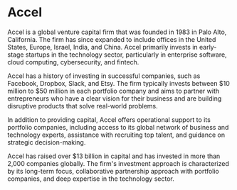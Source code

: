 # Accel

Accel is a global venture capital firm that was founded in 1983 in Palo Alto, California. The firm has since expanded to include offices in the United States, Europe, Israel, India, and China. Accel primarily invests in early-stage startups in the technology sector, particularly in enterprise software, cloud computing, cybersecurity, and fintech.

Accel has a history of investing in successful companies, such as Facebook, Dropbox, Slack, and Etsy. The firm typically invests between $10 million to $50 million in each portfolio company and aims to partner with entrepreneurs who have a clear vision for their business and are building disruptive products that solve real-world problems.

In addition to providing capital, Accel offers operational support to its portfolio companies, including access to its global network of business and technology experts, assistance with recruiting top talent, and guidance on strategic decision-making.

Accel has raised over $13 billion in capital and has invested in more than 2,000 companies globally. The firm's investment approach is characterized by its long-term focus, collaborative partnership approach with portfolio companies, and deep expertise in the technology sector.